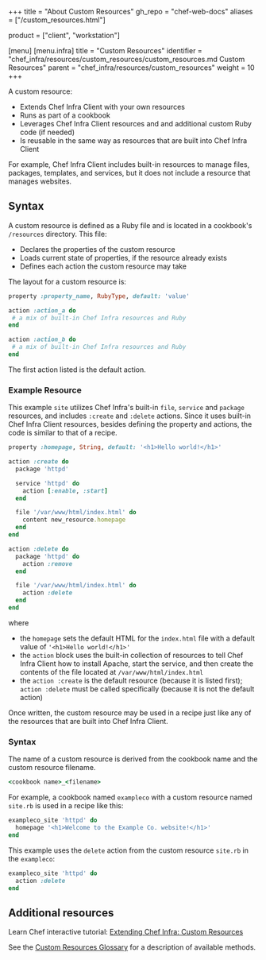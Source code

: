 +++
title = "About Custom Resources"
gh_repo = "chef-web-docs"
aliases = ["/custom_resources.html"]

product = ["client", "workstation"]

[menu]
  [menu.infra]
    title = "Custom Resources"
    identifier = "chef_infra/resources/custom_resources/custom_resources.md Custom Resources"
    parent = "chef_infra/resources/custom_resources"
    weight = 10
+++

A custom resource:

- Extends Chef Infra Client with your own resources
- Runs as part of a cookbook
- Leverages Chef Infra Client resources and and additional custom Ruby code (if needed)
- Is reusable in the same way as resources that are built into Chef Infra Client

For example, Chef Infra Client includes built-in resources to manage files, packages, templates, and services, but it does not include a resource that manages websites.

## Syntax

A custom resource is defined as a Ruby file and is located in a cookbook's `/resources` directory. This file:

- Declares the properties of the custom resource
- Loads current state of properties, if the resource already exists
- Defines each action the custom resource may take

The layout for a custom resource is:

```ruby
property :property_name, RubyType, default: 'value'

action :action_a do
 # a mix of built-in Chef Infra resources and Ruby
end

action :action_b do
 # a mix of built-in Chef Infra resources and Ruby
end
```

The first action listed is the default action.

### Example Resource

This example `site` utilizes Chef Infra's built-in `file`, `service` and `package` resources, and includes `:create` and `:delete` actions. Since it uses built-in Chef Infra Client resources, besides defining the property and actions, the code is similar to that of a recipe.

```ruby
property :homepage, String, default: '<h1>Hello world!</h1>'

action :create do
  package 'httpd'

  service 'httpd' do
    action [:enable, :start]
  end

  file '/var/www/html/index.html' do
    content new_resource.homepage
  end
end

action :delete do
  package 'httpd' do
    action :remove
  end

  file '/var/www/html/index.html' do
    action :delete
  end
end
```

where

- the `homepage` sets the default HTML for the `index.html` file with a default value of `'<h1>Hello world!</h1>'`
- the `action` block uses the built-in collection of resources to tell Chef Infra Client how to install Apache, start the service, and then create the contents of the file located at `/var/www/html/index.html`
- the `action :create` is the default resource (because it is listed first); `action :delete` must be called specifically (because it is not the default action)

Once written, the custom resource may be used in a recipe just like any of the resources that are built into Chef Infra Client.

### Syntax

The name of a custom resource is derived from the cookbook name and the custom resource filename.

```rb
<cookbook name>_<filename>
```

For example, a cookbook named `exampleco` with a custom resource named `site.rb` is used in a recipe like this:

```ruby
exampleco_site 'httpd' do
  homepage '<h1>Welcome to the Example Co. website!</h1>'
end
```

This example uses the `delete` action from the custom resource `site.rb` in the `exampleco`:

```ruby
exampleco_site 'httpd' do
  action :delete
end
```

## Additional resources

Learn Chef interactive tutorial: [Extending Chef Infra: Custom Resources](https://learn.chef.io/courses/course-v1:chef+Infra201+Perpetual/about)

See the [Custom Resources Glossary](/glossary_resources) for a description of available methods.

